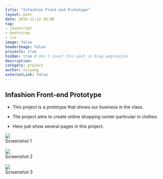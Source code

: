 ```yaml
---
title: "Infashion Front-end Prototype"
layout: post
date: 2016-11-22 10:00
tag:
- javascript
- bootstrap
- css
image: false
headerImage: false
projects: true
hidden: true # don't count this post in blog pagination
description: 
category: project
author: vicyang
externalLink: false
---
```


## Infashion Front-end Prototype


 - This project is a prototype that shows our business in the class.

 - The project aims to create online shopping center particular in clothes.

 - Here just show several pages in this project.

<img src="{{site.url}}/assets/images/2016-11-22-infashion-front-end-prototype/1.png">
<figcaption class="caption">Screenshot 1</figcaption>
<br/>

<img src="{{site.url}}/assets/images/2016-11-22-infashion-front-end-prototype/2.png">
<figcaption class="caption">Screenshot 2</figcaption>
<br/>

<img src="{{site.url}}/assets/images/2016-11-22-infashion-front-end-prototype/3.png">
<figcaption class="caption">Screenshot 3</figcaption>
<br/>

